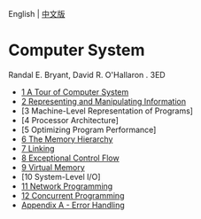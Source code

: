 English | [中文版](README_zh.md)

# Computer System

Randal E. Bryant, David R. O'Hallaron . 3ED

- [1 A Tour of Computer System](chapter1.md)
- [2 Representing and Manipulating Information](chapter2.md)
- [3 Machine-Level Representation of Programs]
- [4 Processor Architecture]
- [5 Optimizing Program Performance]
- [6 The Memory Hierarchy](chapter6.md)
- [7 Linking](chapter7.md)
- [8 Exceptional Control Flow](chapter8.md)
- [9 Virtual Memory](chapter9.md)
- [10 System-Level I/O]
- [11 Network Programming](chapter11.md)
- [12 Concurrent Programming](chapter12.md)
- [Appendix A - Error Handling](appendix_a.md)

